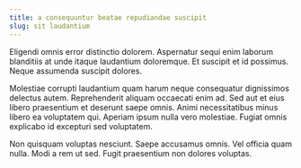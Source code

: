 ```yaml
---
title: a consequuntur beatae repudiandae suscipit
slug: sit laudantium
---
```


Eligendi omnis error distinctio dolorem. Aspernatur sequi enim laborum blanditiis at unde itaque laudantium doloremque. Et suscipit et id possimus. Neque assumenda suscipit dolores.

Molestiae corrupti laudantium quam harum neque consequatur dignissimos delectus autem. Reprehenderit aliquam occaecati enim ad. Sed aut et eius libero praesentium et deserunt saepe omnis. Animi necessitatibus minus libero ea voluptatem qui. Aperiam ipsum nulla vero molestiae. Fugiat omnis explicabo id excepturi sed voluptatem.

Non quisquam voluptas nesciunt. Saepe accusamus omnis. Vel officia quam nulla. Modi a rem ut sed. Fugit praesentium non dolores voluptas.

